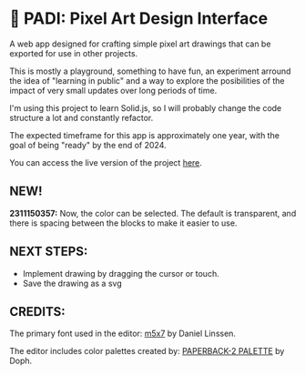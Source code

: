 # 🌱 PADI: Pixel Art Design Interface

A web app designed for crafting simple pixel art drawings that can be exported for use in other projects.

This is mostly a playground, something to have fun, an experiment arround the idea of "learning in public" and a way to explore the posibilities of the impact of very small updates over long periods of time.

I'm using this project to learn Solid.js, so I will probably change the code structure a lot and constantly refactor.

The expected timeframe for this app is approximately one year, with the goal of being "ready" by the end of 2024.

You can access the live version of the project [here](https://svg-drawer-rouge.vercel.app/).

## NEW!

**2311150357:** Now, the color can be selected. The default is transparent, and there is spacing between the blocks to make it easier to use.

## NEXT STEPS:

- Implement drawing by dragging the cursor or touch.
- Save the drawing as a svg

## CREDITS:

The primary font used in the editor:
[m5x7](https://managore.itch.io/m5x7) by Daniel Linssen.

The editor includes color palettes created by:
[PAPERBACK-2 PALETTE](https://lospec.com/palette-list/paperback-2) by Doph.
